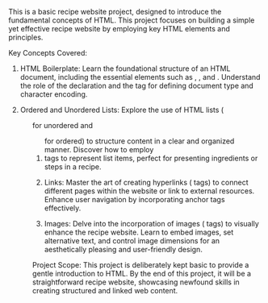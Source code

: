 
This is a basic recipe website project, designed to introduce  the fundamental concepts of HTML. This project focuses on building a simple yet effective recipe website by employing key HTML elements and principles.

Key Concepts Covered:

1. HTML Boilerplate:
Learn the foundational structure of an HTML document, including the essential elements such as <html>, <head>, and <body>. Understand the role of the <!DOCTYPE html> declaration and the <meta charset="UTF-8"> tag for defining document type and character encoding.

2. Ordered and Unordered Lists:
Explore the use of HTML lists (<ul> for unordered and <ol> for ordered) to structure content in a clear and organized manner. Discover how to employ <li> tags to represent list items, perfect for presenting ingredients or steps in a recipe.

3. Links:
Master the art of creating hyperlinks (<a> tags) to connect different pages within the website or link to external resources. Enhance user navigation by incorporating anchor tags effectively.

4. Images:
Delve into the incorporation of images (<img> tags) to visually enhance the recipe website. Learn to embed images, set alternative text, and control image dimensions for an aesthetically pleasing and user-friendly design.

Project Scope:
This project is deliberately kept basic to provide a gentle introduction to HTML. By the end of this project, it will be a straightforward recipe website, showcasing  newfound skills in creating structured and linked web content.